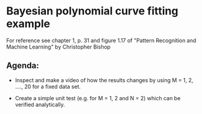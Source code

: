 # Bayesian polynomial curve fitting example

For reference see chapter 1, p. 31 and figure 1.17 of "Pattern Recognition
and Machine Learning" by Christopher Bishop

## Agenda:

* Inspect and make a video of how the results changes by using M = 1, 2, ...., 20 for a fixed data set.

* Create a simple unit test (e.g. for M = 1, 2 and N = 2) which can be verified analytically.
